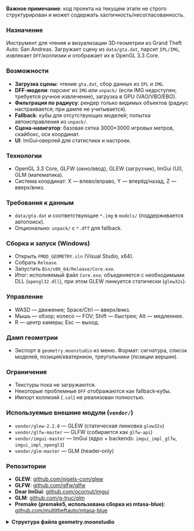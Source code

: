 **Важное примечание**: код проекта на текущем этапе не строго структурирован и может содержать хаотичность/несогласованность.

### Назначение
Инструмент для чтения и визуализации 3D‑геометрии из Grand Theft Auto: San Andreas. Загружает сцену из `data/gta.dat`, парсит `IPL/IMG`, извлекает `DFF`/коллизии и отображает их в OpenGL 3.3 Core.

### Возможности
- **Загрузка сцены**: чтение `gta.dat`, сбор данных из `IPL` и `IMG`.
- **DFF‑модели**: парсинг из `IMG` или `unpack/` (если IMG недоступен; требуется ручное извлечение), загрузка в GPU (VAO/VBO/EBO).
- **Фильтрация по радиусу**: рендер только видимых объектов (радиус настраивается; при дампе не учитывается).
- **Fallback**: кубы для отсутствующих моделей; попытка автоисправления из `unpack/`.
- **Сцена‑навигатор**: базовая сетка 3000×3000 игровых метров, скайбокс, оси координат.
- **UI**: ImGui‑оверлей для статистики и настроек.

### Технологии
- OpenGL 3.3 Core, GLFW (окно/ввод), GLEW (загрузчик), ImGui (UI), GLM (математика).
- Система координат: X — влево/вправо, Y — вперёд/назад, Z — вверх/вниз.

### Требования к данным
- `data/gta.dat` и соответствующие `*.img` в `models/` (поддерживается автопоиск).
- Опционально: `unpack/` с `*.dff` для fallback.

### Сборка и запуск (Windows)
- Открыть `FMOD_GEOMETRY.sln` (Visual Studio, x64).
- Собрать `Release`.
- Запустить `Bin/x86_64/Release/Core.exe`.
 - Итог: исполняемый файл `Core.exe`; объеденяется с необходимыми DLL (`opengl32.dll`), при этом GLEW линкуется статически (`glew32s`).

### Управление
- WASD — движение; Space/Ctrl — вверх/вниз.
- Мышь — обзор; колесо — FOV; Shift — быстрее; Alt — медленнее.
- R — центр камеры; Esc — выход.

### Дамп геометрии
- Экспорт в `geometry.moonstudio` из меню. Формат: сигнатура, список моделей, позиция/кватернион, треугольники (позиции вершин).

### Ограничения
- Текстуры пока не загружаются.
- Некоторые проблемные `DFF` отображаются как fallback‑кубы.
- Импорт коллизий (`.col`) не реализован полностью.

### Используемые внешние модули (`vendor/`)
- `vendor/glew-2.2.0` — GLEW (статическая линковка `glew32s`)
- `vendor/glfw-master` — GLFW (собирается как `glfw-api`)
- `vendor/imgui-master` — ImGui (ядро + backends: `imgui_impl_glfw`, `imgui_impl_opengl3`)
- `vendor/glm-master` — GLM (header‑only)


### Репозитории
- **GLEW**: [github.com/nigels-com/glew](https://github.com/nigels-com/glew)
- **GLFW**: [github.com/glfw/glfw](https://github.com/glfw/glfw)
- **Dear ImGui**: [github.com/ocornut/imgui](https://github.com/ocornut/imgui)
- **GLM**: [github.com/g-truc/glm](https://github.com/g-truc/glm)
- **Premake (premake5, использована сборка из mtasa-blue)**: [github.com/multitheftauto/mtasa-blue](https://github.com/multitheftauto/mtasa-blue)

<details>
  <summary><strong>Структура файла geometry.moonstudio</strong></summary>

# Структура файла geometry.moonstudio

Файл `geometry.moonstudio` содержит 3D геометрию сцены в **полностью текстовом формате** с фиксированной точностью и компактной структурой.

## Заголовок файла
- **Сигнатура**: `"gemometry_ms"` (12 байт)
- **Количество моделей**: `uint32_t` в текстовом формате + перенос строки

## Структура модели
Каждая модель имеет следующую структуру:

### 1. Метаданные модели
- **Название модели**: строка переменной длины + перенос строки
- **Позиция и поворот**: 7 float значений с точностью 6 знаков после запятой, разделенных запятыми + перенос строки:
  - `x` - координата X
  - `y` - координата Y  
  - `z` - координата Z
  - `rx` - компонент X кватерниона
  - `ry` - компонент Y кватерниона
  - `rz` - компонент Z кватерниона
  - `rw` - компонент W кватерниона

### 2. Вершины
- **Количество вершин**: `uint32_t` в текстовом формате + перенос строки
- **Координаты вершин**: для каждой вершины 3 float значения с точностью 6 знаков после запятой, разделенных запятыми + перенос строки:
  - `x` - координата X
  - `y` - координата Y
  - `z` - координата Z

### 3. Полигоны
- **Количество полигонов**: `uint32_t` в текстовом формате + перенос строки
- **Координаты полигонов**: для каждого полигона 9 float значений с точностью 6 знаков после запятой, разделенных запятыми + перенос строки:
  - `v1.x`, `v1.y`, `v1.z` - координаты первой вершины
  - `v2.x`, `v2.y`, `v2.z` - координаты второй вершины
  - `v3.x`, `v3.y`, `v3.z` - координаты третьей вершины

## Пример структуры
```
gemometry_ms
1
test
25.914000,13.337000,8.380000,0.000000,0.000000,0.000000,1.000000
2
25.914000,13.337000,8.380000
40.914000,13.337000,8.416000
1
25.914000,13.337000,8.380000,40.914000,13.337000,8.416000,40.914000,28.337000,8.499000
```

## C++ структуры для чтения

```cpp
struct ModelData {
    std::string name;
    float x, y, z;           // позиция
    float rx, ry, rz, rw;    // кватернион поворота
    uint32_t vertexCount;
    std::vector<FMOD_VECTOR> vertices;
    uint32_t polygonCount;
    std::vector<PolygonData> polygons;
};

struct PolygonData {
    FMOD_VECTOR v1, v2, v3;  // координаты вершин
};
```

## Примечания
- **Формат**: Полностью текстовый (не бинарный)
- **Точность**: Все float значения записываются с точностью 6 знаков после запятой
- **Разделители**: Запятые между координатами, переносы строк между блоками
- **Маркеры**: Убраны все маркеры `\`, `{`, `}`, `[`, `]` для экономии места
- **Координаты**: Вершин и полигонов являются локальными (относительно центра модели)
- **Позиция модели**: Устанавливается отдельно через FMOD API
- **Преимущества**: Точность координат без потери данных, компактность, читаемость

</details>



